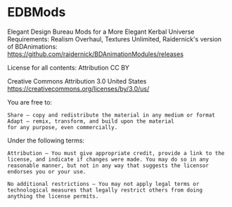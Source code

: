# EDBMods
Elegant Design Bureau Mods for a More Elegant Kerbal Universe
Requirements: Realism Overhaul, Textures Unlimited, Raidernick's version of BDAnimations: https://github.com/raidernick/BDAnimationModules/releases

License for all contents:
Attribution
CC BY

Creative Commons Attribution 3.0 United States
https://creativecommons.org/licenses/by/3.0/us/

You are free to:

    Share — copy and redistribute the material in any medium or format
    Adapt — remix, transform, and build upon the material
    for any purpose, even commercially. 


Under the following terms:

    Attribution — You must give appropriate credit, provide a link to the license, and indicate if changes were made. You may do so in any reasonable manner, but not in any way that suggests the licensor endorses you or your use.

    No additional restrictions — You may not apply legal terms or technological measures that legally restrict others from doing anything the license permits.


